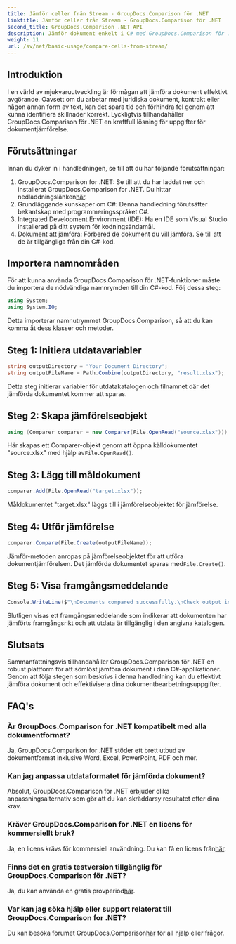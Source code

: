 ```yaml
---
title: Jämför celler från Stream - GroupDocs.Comparison för .NET
linktitle: Jämför celler från Stream - GroupDocs.Comparison för .NET
second_title: GroupDocs.Comparison .NET API
description: Jämför dokument enkelt i C# med GroupDocs.Comparison för .NET. Effektivisera dina dokumentbearbetningsuppgifter med lätthet.
weight: 11
url: /sv/net/basic-usage/compare-cells-from-stream/
---
```

## Introduktion
I en värld av mjukvaruutveckling är förmågan att jämföra dokument effektivt avgörande. Oavsett om du arbetar med juridiska dokument, kontrakt eller någon annan form av text, kan det spara tid och förhindra fel genom att kunna identifiera skillnader korrekt. Lyckligtvis tillhandahåller GroupDocs.Comparison för .NET en kraftfull lösning för uppgifter för dokumentjämförelse.
## Förutsättningar
Innan du dyker in i handledningen, se till att du har följande förutsättningar:
1.  GroupDocs.Comparison for .NET: Se till att du har laddat ner och installerat GroupDocs.Comparison for .NET. Du hittar nedladdningslänken[här](https://releases.groupdocs.com/comparison/net/).
2. Grundläggande kunskaper om C#: Denna handledning förutsätter bekantskap med programmeringsspråket C#.
3. Integrated Development Environment (IDE): Ha en IDE som Visual Studio installerad på ditt system för kodningsändamål.
4. Dokument att jämföra: Förbered de dokument du vill jämföra. Se till att de är tillgängliga från din C#-kod.

## Importera namnområden
För att kunna använda GroupDocs.Comparison för .NET-funktioner måste du importera de nödvändiga namnrymden till din C#-kod. Följ dessa steg:

```csharp
using System;
using System.IO;
```
Detta importerar namnutrymmet GroupDocs.Comparison, så att du kan komma åt dess klasser och metoder.

## Steg 1: Initiera utdatavariabler
```csharp
string outputDirectory = "Your Document Directory";
string outputFileName = Path.Combine(outputDirectory, "result.xlsx");
```
Detta steg initierar variabler för utdatakatalogen och filnamnet där det jämförda dokumentet kommer att sparas.
## Steg 2: Skapa jämförelseobjekt
```csharp
using (Comparer comparer = new Comparer(File.OpenRead("source.xlsx")))
```
 Här skapas ett Comparer-objekt genom att öppna källdokumentet "source.xlsx" med hjälp av`File.OpenRead()`.
## Steg 3: Lägg till måldokument
```csharp
comparer.Add(File.OpenRead("target.xlsx"));
```
Måldokumentet "target.xlsx" läggs till i jämförelseobjektet för jämförelse.
## Steg 4: Utför jämförelse
```csharp
comparer.Compare(File.Create(outputFileName));
```
 Jämför-metoden anropas på jämförelseobjektet för att utföra dokumentjämförelsen. Det jämförda dokumentet sparas med`File.Create()`.
## Steg 5: Visa framgångsmeddelande
```csharp
Console.WriteLine($"\nDocuments compared successfully.\nCheck output in {outputDirectory}.");
```
Slutligen visas ett framgångsmeddelande som indikerar att dokumenten har jämförts framgångsrikt och att utdata är tillgänglig i den angivna katalogen.

## Slutsats
Sammanfattningsvis tillhandahåller GroupDocs.Comparison för .NET en robust plattform för att sömlöst jämföra dokument i dina C#-applikationer. Genom att följa stegen som beskrivs i denna handledning kan du effektivt jämföra dokument och effektivisera dina dokumentbearbetningsuppgifter.
## FAQ's
### Är GroupDocs.Comparison for .NET kompatibelt med alla dokumentformat?
Ja, GroupDocs.Comparison for .NET stöder ett brett utbud av dokumentformat inklusive Word, Excel, PowerPoint, PDF och mer.
### Kan jag anpassa utdataformatet för jämförda dokument?
Absolut, GroupDocs.Comparison för .NET erbjuder olika anpassningsalternativ som gör att du kan skräddarsy resultatet efter dina krav.
### Kräver GroupDocs.Comparison for .NET en licens för kommersiellt bruk?
 Ja, en licens krävs för kommersiell användning. Du kan få en licens från[här](https://purchase.groupdocs.com/buy).
### Finns det en gratis testversion tillgänglig för GroupDocs.Comparison för .NET?
 Ja, du kan använda en gratis provperiod[här](https://releases.groupdocs.com/).
### Var kan jag söka hjälp eller support relaterat till GroupDocs.Comparison for .NET?
 Du kan besöka forumet GroupDocs.Comparison[här](https://forum.groupdocs.com/c/comparison/12) för all hjälp eller frågor.
